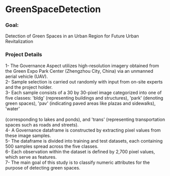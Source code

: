 # GreenSpaceDetection
### Goal:
Detection of Green Spaces in an Urban Region for Future Urban Revitalization
### Project Details
1- The Governance Aspect utilizes high-resolution imagery obtained from the Green Expo Park Center (Zhengzhou City, China) via an unmanned aerial vehicle (UAV). <br>
2- Sample selection is carried out randomly with input from on-site experts and the project holder.<br>
3- Each sample consists of a 30 by 30-pixel image categorized into one of five classes: 'bldg' (representing buildings and structures), 'park' (denoting green spaces), 'pav' (indicating paved areas like plazas and sidewalks), 'water'<br>   
 (corresponding to lakes and ponds), and 'trans' (representing transportation spaces such as roads and streets).<br>
4- A Governance dataframe is constructed by extracting pixel values from these image samples.<br>
5- The dataframe is divided into training and test datasets, each containing 500 samples spread across the five classes.<br>
6- Each observation within the dataset is defined by 2,700 pixel values, which serve as features.<br>
7- The main goal of this study is to classify numeric attributes for the purpose of detecting green spaces.<br>
